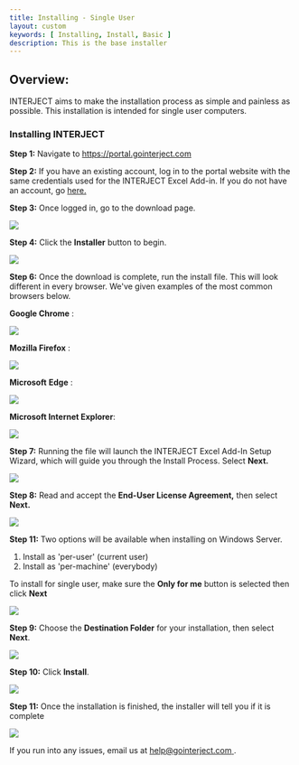 ```yaml
---
title: Installing - Single User
layout: custom
keywords: [ Installing, Install, Basic ]
description: This is the base installer
---
```


##  **Overview:**

INTERJECT aims to make the installation process as simple and painless as possible. This installation is intended for single user computers. 

###  Installing INTERJECT 

**Step 1:** Navigate to  [ https://portal.gointerject.com ](https://portal.gointerject.com/login.html)

**Step 2:** If you have an existing account, log in to the portal website with the same credentials used for the INTERJECT Excel Add-in. If you do not have an account, go [ here. ](https://portal.gointerject.com/invite.html?mode=create)

**Step 3:** Once logged in, go to the download page. 

![](/images/SingleUser/02.jpg)
<br>

**Step 4:** Click the **Installer** button to begin. 

![](/images/SingleUser/03.png)
<br>

**Step 6:** Once the download is complete, run the install file. This will look different in every browser. We've given examples of the most common browsers below. 

**Google Chrome** : 

![](/images/SingleUser/04.png)
<br>

**Mozilla Firefox** : 

![](/images/SingleUser/05.png)
<br>

**Microsoft** **Edge** : 

![](/images/SingleUser/07.PNG)
<br>
  
**Microsoft Internet Explorer**: 

![](/images/SingleUser/08.png)
<br>

**Step 7:** Running the file will launch the INTERJECT Excel Add-In Setup Wizard, which will guide you through the Install Process. Select **Next.**

![](/images/SingleUser/09.png)
<br>

**Step 8:** Read and accept the **End-User License Agreement,** then select **Next.**

![](/images/SingleUser/10.png)
<br>

**Step 11:** Two options will be available when installing on Windows Server.
1. Install as 'per-user' (current user)
2. Install as 'per-machine' (everybody) 

To install for single user, make sure the **Only for me** button is selected then click **Next**

![](/images/SingleUser/06.png)
<br>

**Step 9:** Choose the **Destination Folder** for your installation, then select **Next**. 

![](/images/SingleUser/11.png)
<br>

**Step 10:** Click **Install**. 

![](/images/SingleUser/12.png)
<br>

**Step 11:** Once the installation is finished, the installer will tell you if it is complete 

![](/images/SingleUser/13.png)
<br>

If you run into any issues, email us at [ help@gointerject.com ](mailto:help@gointerject.com). 
